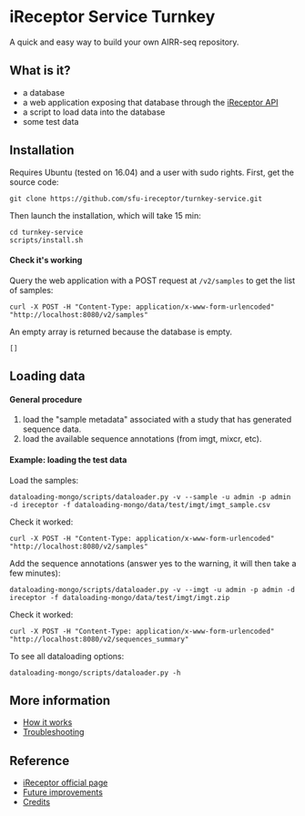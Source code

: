 # iReceptor Service Turnkey 

A quick and easy way to build your own AIRR-seq repository.

## What is it?
- a database
- a web application exposing that database through the [iReceptor API](https://github.com/sfu-ireceptor/api)
- a script to load data into the database
- some test data


## Installation
Requires Ubuntu (tested on 16.04) and a user with sudo rights. First, get the source code:

```
git clone https://github.com/sfu-ireceptor/turnkey-service.git
```

Then launch the installation, which will take 15 min:
```
cd turnkey-service
scripts/install.sh 
```


#### Check it's working
Query the web application with a POST request at `/v2/samples` to get the list of samples:
```
curl -X POST -H "Content-Type: application/x-www-form-urlencoded" "http://localhost:8080/v2/samples"
```

An empty array is returned because the database is empty.
```
[]
```


## Loading data

#### General procedure
1. load the "sample metadata" associated with a study that has generated sequence data.
2. load the available sequence annotations (from imgt, mixcr, etc).


#### Example: loading the test data
Load the samples:
```
dataloading-mongo/scripts/dataloader.py -v --sample -u admin -p admin -d ireceptor -f dataloading-mongo/data/test/imgt/imgt_sample.csv
```

Check it worked:
```
curl -X POST -H "Content-Type: application/x-www-form-urlencoded" "http://localhost:8080/v2/samples"
```

Add the sequence annotations (answer yes to the warning, it will then take a few minutes):
```
dataloading-mongo/scripts/dataloader.py -v --imgt -u admin -p admin -d ireceptor -f dataloading-mongo/data/test/imgt/imgt.zip
```

Check it worked:
```
curl -X POST -H "Content-Type: application/x-www-form-urlencoded" "http://localhost:8080/v2/sequences_summary"
```

To see all dataloading options:
```
dataloading-mongo/scripts/dataloader.py -h
```


## More information
- [How it works](docs/how_it_works.md)
- [Troubleshooting](docs/troubleshooting.md)


## Reference
- [iReceptor official page](http://ireceptor.org)
- [Future improvements](docs/future_improvements.md)
- [Credits](docs/credits.md)
